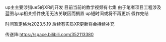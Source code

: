 up主主要涉猎ue5的XR的开发
目前当前的教学视频有七集
由于笔者项目工程涉及蓝图与up相关插件使用无法关联因而搁置
up短时间或将不再更新
假作完结

时间暂定格为2023.5.19 后续有实质XR更新将会持续补充

传送阵:https://space.bilibili.com/352113380


